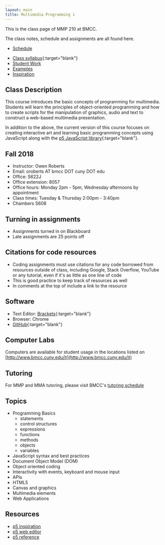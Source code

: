 ```yaml
---
layout: main
title: Multimedia Programming 1
---
```


This is the class page of MMP 210 at BMCC.

The class notes, schedule and assignments are all found here.

- [Schedule](schedule.html)
<!-- - <a href="https://mmp210f17.slack.com/" target="blank">Slack channel</a> -->
- [Class syllabus](https://docs.google.com/document/d/1104jzPbh1n87LgoU7MgAL487SrRkrflO7bivMNrsE3A/edit?usp=sharing){:target="blank"}
- [Student Work](studentwork/)
- [Examples](examples/)
- [Inspiration](inspiration/)

## Class Description
This course introduces the basic concepts of programming for multimedia. Students will learn the principles of object-oriented programming and how to create scripts for the manipulation of graphics, audio and text to construct a web-based multimedia presentation. 

In addition to the above, the current version of this course focuses on creating interactive art and learning basic programming concepts using JavaScript along with the [p5 JavaScript library](https://p5js.org/){:target="blank"}.

## Fall 2018
- Instructor: Owen Roberts
- Email: oroberts AT bmcc DOT cuny  DOT edu
- Office: S622J
- Office extension: 8057
- Office hours: Monday 2pm - 5pm, Wednesday afternoons by appointment
- Class times: Tuesday & Thursday 2:00pm - 3:40pm
- Chambers S608 

## Turning in assignments
- Assignments turned in on Blackboard
- Late assignments are 25 points off

## Citations for code resources
- Coding assignments must use citations for any code borrowed from resources outside of class, including Google, Stack Overflow, YouTube or any tutorial, even if it's as little as one line of code
- This is good practice to keep track of resources as well
- In comments at the top of include a link to the resource

## Software
- Text Editor: [Brackets](http://brackets.io/){:target="blank"}
- Browser: Chrome
- [GitHub](https://github.com/){:target="blank"}

## Computer Labs
Computers are available for student usage in the locations listed on [http://www.bmcc.cuny.edu/it](http://www.bmcc.cuny.edu/it)

## Tutoring
For MMP and MMA tutoring, please visit BMCC's [tutoring schedule](http://www.bmcc.cuny.edu/lrc/schedule.jsp)

## Topics
- Programming Basics
	- statements
	- control structures
	- expressions
	- functions
	- methods
	- objects
	- variables
- JavaScript syntax and best practices
- Document Object Model (DOM)
- Object oriented coding
- Interactivity with events, keyboard and mouse input
- APIs
- HTML5
- Canvas and graphics
- Multimedia elements
- Web Applications

## Resources
- [p5 inspiration](https://github.com/ITPNYU/ICM-2016/wiki/Inspiration)
- [p5 web editor](http://alpha.editor.p5js.org/)
- [p5 reference](http://p5js.org/reference/)